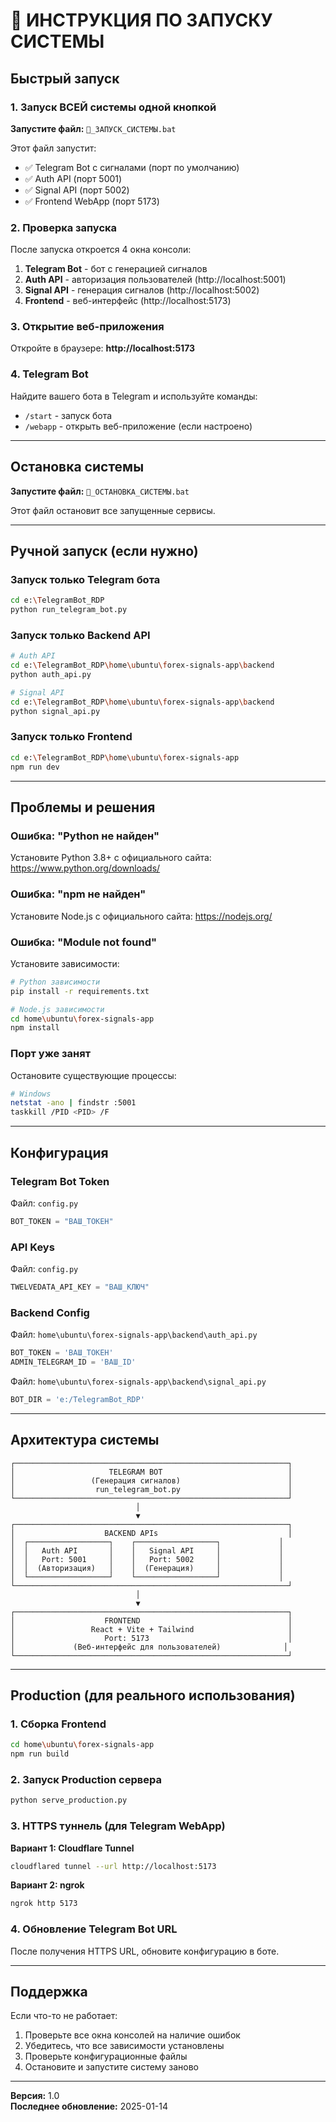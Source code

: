 # 🚀 ИНСТРУКЦИЯ ПО ЗАПУСКУ СИСТЕМЫ

## Быстрый запуск

### 1. Запуск ВСЕЙ системы одной кнопкой

**Запустите файл:** `🚀_ЗАПУСК_СИСТЕМЫ.bat`

Этот файл запустит:
- ✅ Telegram Bot с сигналами (порт по умолчанию)
- ✅ Auth API (порт 5001)
- ✅ Signal API (порт 5002)
- ✅ Frontend WebApp (порт 5173)

### 2. Проверка запуска

После запуска откроется 4 окна консоли:
1. **Telegram Bot** - бот с генерацией сигналов
2. **Auth API** - авторизация пользователей (http://localhost:5001)
3. **Signal API** - генерация сигналов (http://localhost:5002)
4. **Frontend** - веб-интерфейс (http://localhost:5173)

### 3. Открытие веб-приложения

Откройте в браузере: **http://localhost:5173**

### 4. Telegram Bot

Найдите вашего бота в Telegram и используйте команды:
- `/start` - запуск бота
- `/webapp` - открыть веб-приложение (если настроено)

---

## Остановка системы

**Запустите файл:** `🛑_ОСТАНОВКА_СИСТЕМЫ.bat`

Этот файл остановит все запущенные сервисы.

---

## Ручной запуск (если нужно)

### Запуск только Telegram бота
```bash
cd e:\TelegramBot_RDP
python run_telegram_bot.py
```

### Запуск только Backend API
```bash
# Auth API
cd e:\TelegramBot_RDP\home\ubuntu\forex-signals-app\backend
python auth_api.py

# Signal API
cd e:\TelegramBot_RDP\home\ubuntu\forex-signals-app\backend
python signal_api.py
```

### Запуск только Frontend
```bash
cd e:\TelegramBot_RDP\home\ubuntu\forex-signals-app
npm run dev
```

---

## Проблемы и решения

### Ошибка: "Python не найден"
Установите Python 3.8+ с официального сайта: https://www.python.org/downloads/

### Ошибка: "npm не найден"
Установите Node.js с официального сайта: https://nodejs.org/

### Ошибка: "Module not found"
Установите зависимости:
```bash
# Python зависимости
pip install -r requirements.txt

# Node.js зависимости
cd home\ubuntu\forex-signals-app
npm install
```

### Порт уже занят
Остановите существующие процессы:
```bash
# Windows
netstat -ano | findstr :5001
taskkill /PID <PID> /F
```

---

## Конфигурация

### Telegram Bot Token
Файл: `config.py`
```python
BOT_TOKEN = "ВАШ_ТОКЕН"
```

### API Keys
Файл: `config.py`
```python
TWELVEDATA_API_KEY = "ВАШ_КЛЮЧ"
```

### Backend Config
Файл: `home\ubuntu\forex-signals-app\backend\auth_api.py`
```python
BOT_TOKEN = 'ВАШ_ТОКЕН'
ADMIN_TELEGRAM_ID = 'ВАШ_ID'
```

Файл: `home\ubuntu\forex-signals-app\backend\signal_api.py`
```python
BOT_DIR = 'e:/TelegramBot_RDP'
```

---

## Архитектура системы

```
┌─────────────────────────────────────────────────────────────┐
│                     TELEGRAM BOT                            │
│                 (Генерация сигналов)                        │
│                  run_telegram_bot.py                        │
└─────────────────────────────────────────────────────────────┘
                            │
                            ▼
┌─────────────────────────────────────────────────────────────┐
│                    BACKEND APIs                             │
│  ┌──────────────────┐    ┌──────────────────┐             │
│  │   Auth API       │    │   Signal API     │             │
│  │   Port: 5001     │    │   Port: 5002     │             │
│  │  (Авторизация)   │    │  (Генерация)     │             │
│  └──────────────────┘    └──────────────────┘             │
└─────────────────────────────────────────────────────────────┘
                            │
                            ▼
┌─────────────────────────────────────────────────────────────┐
│                    FRONTEND                                 │
│                 React + Vite + Tailwind                     │
│                    Port: 5173                               │
│             (Веб-интерфейс для пользователей)              │
└─────────────────────────────────────────────────────────────┘
```

---

## Production (для реального использования)

### 1. Сборка Frontend
```bash
cd home\ubuntu\forex-signals-app
npm run build
```

### 2. Запуск Production сервера
```bash
python serve_production.py
```

### 3. HTTPS туннель (для Telegram WebApp)

**Вариант 1: Cloudflare Tunnel**
```bash
cloudflared tunnel --url http://localhost:5173
```

**Вариант 2: ngrok**
```bash
ngrok http 5173
```

### 4. Обновление Telegram Bot URL
После получения HTTPS URL, обновите конфигурацию в боте.

---

## Поддержка

Если что-то не работает:
1. Проверьте все окна консолей на наличие ошибок
2. Убедитесь, что все зависимости установлены
3. Проверьте конфигурационные файлы
4. Остановите и запустите систему заново

---

**Версия:** 1.0  
**Последнее обновление:** 2025-01-14

